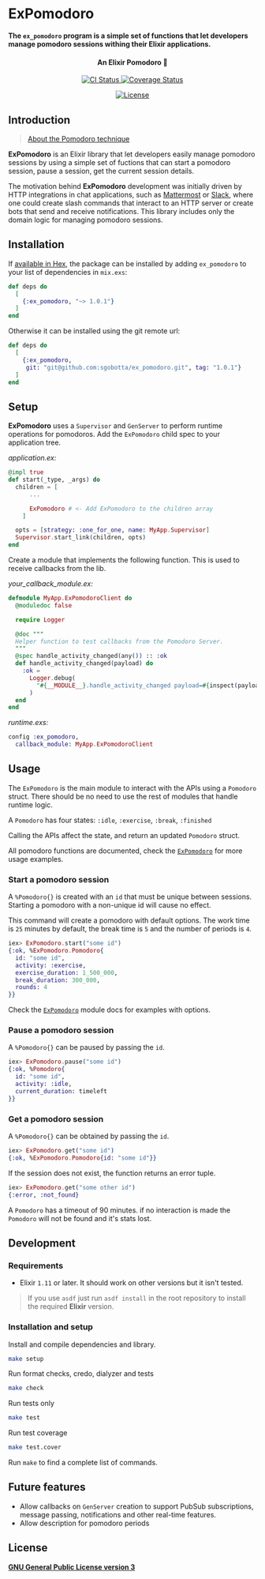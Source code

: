 # ExPomodoro

**The `ex_pomodoro` program is a simple set of functions that let developers manage pomodoro sessions withing their Elixir applications.**

<h4 align="center">
  An Elixir Pomodoro 🍅
</h4>

<p align="center" style="margin-top: 14px;">
  <a href="https://github.com/sgobotta/ex_pomodoro/actions/workflows/ci.yml">
    <img
      src="https://github.com/sgobotta/ex_pomodoro/actions/workflows/ci.yml/badge.svg?branch=main"
      alt="CI Status"
    >
  </a>
  <a
    href='https://coveralls.io/github/sgobotta/ex_pomodoro?branch=main'
  >
    <img
      src='https://coveralls.io/repos/github/sgobotta/ex_pomodoro/badge.svg?branch=main'
      alt='Coverage Status'
    />
  </a>
</p>

<p align="center" style="margin-top: 14px;">
  <a
    href="https://github.com/sgobotta/ex_pomodoro/blob/main/LICENSE"
  >
    <img
      src="https://img.shields.io/badge/License-GPL%20v3-white.svg"
      alt="License"
    >
  </a>
</p>

## Introduction

> [About the Pomodoro technique](https://en.wikipedia.org/wiki/Pomodoro_Technique)

**ExPomodoro** is an Elixir library that let developers easily manage pomodoro sessions by using a simple set of fuctions that can start a pomodoro session, pause a session, get the current session details.

The motivation behind **ExPomodoro** development was initially driven by HTTP integrations in chat applications, such as [Mattermost](https://en.wikipedia.org/wiki/Mattermost) or [Slack](https://es.wikipedia.org/wiki/Slack_(software)), where one could create slash commands that interact to an HTTP server or create bots that send and receive notifications. This library includes only the domain logic for managing pomodoro sessions.

## Installation

If [available in Hex](https://hex.pm/docs/publish), the package can be installed
by adding `ex_pomodoro` to your list of dependencies in `mix.exs`:

```elixir
def deps do
  [
    {:ex_pomodoro, "~> 1.0.1"}
  ]
end
```

Otherwise it can be installed using the git remote url:

```elixir
def deps do
  [
    {:ex_pomodoro,
     git: "git@github.com:sgobotta/ex_pomodoro.git", tag: "1.0.1"}
  ]
end
```

## Setup

**ExPomodoro** uses a `Supervisor` and `GenServer` to perform runtime operations for pomodoros. Add the `ExPomodoro` child spec to your application tree.

*application.ex:*

```elixir
@impl true
def start(_type, _args) do
  children = [
      ...

      ExPomodoro # <- Add ExPomodoro to the children array
    ]

  opts = [strategy: :one_for_one, name: MyApp.Supervisor]
  Supervisor.start_link(children, opts)
end
```

Create a module that implements the following function. This is used to receive callbacks from the lib.

*your_callback_module.ex:*

```elixir
defmodule MyApp.ExPomodoroClient do
  @moduledoc false

  require Logger

  @doc """
  Helper function to test callbacks from the Pomodoro Server.
  """
  @spec handle_activity_changed(any()) :: :ok
  def handle_activity_changed(payload) do
    :ok =
      Logger.debug(
        "#{__MODULE__}.handle_activity_changed payload=#{inspect(payload, pretty: true)}"
      )
  end
end
```

*runtime.exs:*

```elixir
config :ex_pomodoro,
  callback_module: MyApp.ExPomodoroClient
```

## Usage

The `ExPomodoro` is the main module to interact with the APIs using a `Pomodoro` struct. There should be no need to use the rest of modules that handle runtime logic.

A `Pomodoro` has four states: `:idle`, `:exercise`, `:break`, `:finished`

Calling the APIs affect the state, and return an updated `Pomodoro` struct.

All pomodoro functions are documented, check the [`ExPomodoro`](./lib/ex_pomodoro.ex) for more usage examples.

### Start a pomodoro session

A `%Pomodoro{}` is created with an `id` that must be unique between sessions. Starting a pomodoro with a non-unique id will cause no effect.

This command will create a pomodoro with default options. The work time is `25` minutes by default, the break time is `5` and the number of periods is `4`.

```elixir
iex> ExPomodoro.start("some id")
{:ok, %ExPomodoro.Pomodoro{
  id: "some id",
  activity: :exercise,
  exercise_duration: 1_500_000,
  break_duration: 300_000,
  rounds: 4
}}
```

Check the [`ExPomodoro`](./lib/ex_pomodoro.ex) module docs for examples with options.

### Pause a pomodoro session

A `%Pomodoro{}` can be paused by passing the `id`.

```elixir
iex> ExPomodoro.pause("some id")
{:ok, %Pomodoro{
  id: "some id",
  activity: :idle,
  current_duration: timeleft
}}
```

### Get a pomodoro session

A `%Pomodoro{}` can be obtained by passing the `id`.

```elixir
iex> ExPomodoro.get("some id")
{:ok, %ExPomodoro.Pomodoro{id: "some id"}}
```

If the session does not exist, the function returns an error tuple.

```elixir
iex> ExPomodoro.get("some other id")
{:error, :not_found}
```

A `Pomodoro` has a timeout of 90 minutes. if no interaction is made the `Pomodoro` will not be found and it's stats lost.

## Development

### Requirements

* Elixir `1.11` or later. It should work on other versions but it isn't tested.

> If you use `asdf` just run `asdf install` in the root repository to install the required **Elixir** version.

### Installation and setup

Install and compile dependencies and library.

```bash
make setup
```

Run format checks, credo, dialyzer and tests

```bash
make check
```

Run tests only

```bash
make test
```

Run test coverage

```bash
make test.cover
```

Run `make` to find a complete list of commands.

## Future features

* Allow callbacks on `GenServer` creation to support PubSub subscriptions, message passing, notifications and other real-time features.
* Allow description for pomodoro periods

## License

[**GNU General Public License version 3**](LICENSE)
